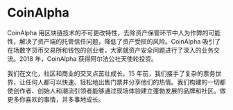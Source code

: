 # 

# CoinAlpha

CoinAlpha 用区块链技术的不可更改特性，去除资产保管环节中人为作弊的可能性，解决了资产端的托管信任问题，降低了资产受损的风险。CoinAlpha 吸引了在场数字货币交易所和钱包的创业者，大家就资产安全问题进行了深入的业务交流。2018 年，CoinAlpha 获得阿尔法公社天使轮投资。

我们在文化，社区和商业的交叉点茁壮成长。15 年前，我们接手了复杂的票务世界，让任何人都可以快速、轻松地出售门票并分享他们的热情。我们构建的一切都使创作者、创始人和潮流引领者能够通过现场体验建立蓬勃发展的品牌和社区。做更多你喜欢的事情，并多事地成长。

